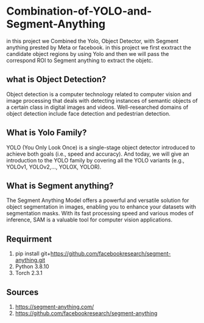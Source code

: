 # Combination-of-YOLO-and-Segment-Anything

in this project we Combined the Yolo, Object Detector, with Segment anything prested by Meta or facebook.
in this project we first exxtract the candidate object regions by using Yolo and then we will pass the correspond ROI to Segment anything to extract the objetc.



## what is Object Detection?
Object detection is a computer technology related to computer vision and image processing that deals with detecting instances of semantic objects of a certain class in digital images and videos. Well-researched domains of object detection include face detection and pedestrian detection.


## What is Yolo Family?
YOLO (You Only Look Once) is a single-stage object detector introduced to achieve both goals (i.e., speed and accuracy). And today, we will give an introduction to the YOLO family by covering all the YOLO variants (e.g., YOLOv1, YOLOv2,…, YOLOX, YOLOR).

## What is Segment anything?
The Segment Anything Model offers a powerful and versatile solution for object segmentation in images, enabling you to enhance your datasets with segmentation masks. With its fast processing speed and various modes of inference, SAM is a valuable tool for computer vision applications.

## Requirment
1) pip install git+https://github.com/facebookresearch/segment-anything.git
2) Python 3.8.10
3) Torch 2.3.1

   
## Sources
1) https://segment-anything.com/
2) https://github.com/facebookresearch/segment-anything
   
